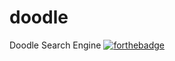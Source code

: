 # doodle
Doodle Search Engine
[![forthebadge](https://forthebadge.com/images/badges/made-with-rust.svg)](https://forthebadge.com)
